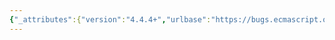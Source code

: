 ```yaml
---
{"_attributes":{"version":"4.4.4+","urlbase":"https://bugs.ecmascript.org/","maintainer":"dherman@mozilla.com"},"bug":{"bug_id":249,"creation_ts":"2012-01-24 20:02:00 -0800","short_desc":"13: \"FormalList\"","delta_ts":"2012-02-27 15:56:05 -0800","product":"Draft for 6th Edition","component":"editorial issue","version":"Rev 5: January 16, 2012 Draft","rep_platform":"All","op_sys":"All","bug_status":"RESOLVED","resolution":"FIXED","priority":"Normal","bug_severity":"minor","everconfirmed":true,"reporter":{"uid":"jmdyck","name":"Michael Dyck"},"assigned_to":{"uid":"allen","name":"Allen Wirfs-Brock"},"long_desc":[{"commentid":615,"comment_count":0,"who":{"uid":"jmdyck","name":"Michael Dyck"},"bug_when":"2012-01-24 20:02:34 -0800"},{"commentid":616,"comment_count":1,"who":{"uid":"jmdyck","name":"Michael Dyck"},"bug_when":"2012-01-24 20:05:00 -0800","thetext":"In 13 \"Function Definition\",\nunder \"Runtime Semantics: Indexed Binding Initialization\",\nthere are two occurrences of the non-terminal \"FormalList\".\n\nChange each to \"FormalsList\" (i.e., insert 's')."},{"commentid":678,"comment_count":2,"who":{"uid":"allen","name":"Allen Wirfs-Brock"},"bug_when":"2012-02-27 15:56:05 -0800","thetext":"corrected draft"}]}}
---
```

